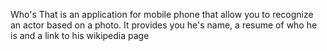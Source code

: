 Who's That is an application for mobile phone that allow you to recognize an actor based on a photo.
It provides you he's name, a resume of who he is and a link to his wikipedia page
